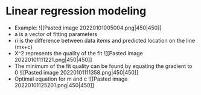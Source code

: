 # Linear regression modeling
- Example:
![[Pasted image 20220101005004.png|450|450]]
- a is a vector of fitting parameters
- ri is the difference between data items and predicted location on the line (mx+c)
- X^2 represents the quality of the fit
![[Pasted image 20220101111221.png|450|450]]
- The minimum of the fit quality can be found by equating the gradient to 0
![[Pasted image 20220101111358.png|450|450]]
- Optimal equation for m and c
![[Pasted image 20220101125201.png|450|450]]
